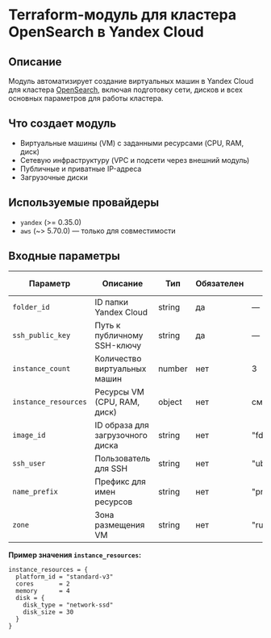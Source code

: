 # Terraform-модуль для кластера OpenSearch в Yandex Cloud

## Описание

Модуль автоматизирует создание виртуальных машин в Yandex Cloud для кластера [OpenSearch](https://opensearch.org/), включая подготовку сети, дисков и всех основных параметров для работы кластера.

## Что создает модуль

- Виртуальные машины (VM) с заданными ресурсами (CPU, RAM, диск)
- Сетевую инфраструктуру (VPC и подсети через внешний модуль)
- Публичные и приватные IP-адреса
- Загрузочные диски

## Используемые провайдеры

- `yandex` (>= 0.35.0)
- `aws` (~> 5.70.0) — только для совместимости

## Входные параметры

| Параметр            | Описание                                              | Тип     | Обязателен | Значение по умолчанию            |
|---------------------|-------------------------------------------------------|---------|------------|----------------------------------|
| `folder_id`         | ID папки Yandex Cloud                                 | string  | да         | —                                |
| `ssh_public_key`    | Путь к публичному SSH-ключу                           | string  | да         | —                                |
| `instance_count`    | Количество виртуальных машин                          | number  | нет        | 3                                |
| `instance_resources`| Ресурсы VM (CPU, RAM, диск)                           | object  | нет        | см. пример ниже                  |
| `image_id`          | ID образа для загрузочного диска                      | string  | нет        | "fd83m7rp3r4l12c2keph"           |
| `ssh_user`          | Пользователь для SSH                                  | string  | нет        | "ubuntu"                         |
| `name_prefix`       | Префикс для имен ресурсов                             | string  | нет        | "project"                        |
| `zone`              | Зона размещения VM                                    | string  | нет        | "ru-central1-a"                  |

**Пример значения `instance_resources`:**

```hcl
instance_resources = {
  platform_id = "standard-v3"
  cores       = 2
  memory      = 4
  disk = {
    disk_type = "network-ssd"
    disk_size = 30
  }
}
